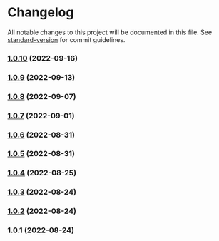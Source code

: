 # Changelog

All notable changes to this project will be documented in this file. See [standard-version](https://github.com/conventional-changelog/standard-version) for commit guidelines.

### [1.0.10](https://github.com/wallet-manager/wallet-manager-client-utils/compare/v1.0.9...v1.0.10) (2022-09-16)

### [1.0.9](https://github.com/wallet-manager/wallet-manager-client-utils/compare/v1.0.8...v1.0.9) (2022-09-13)

### [1.0.8](https://github.com/wallet-manager/wallet-manager-client-utils/compare/v1.0.7...v1.0.8) (2022-09-07)

### [1.0.7](https://github.com/wallet-manager/wallet-manager-client-utils/compare/v1.0.6...v1.0.7) (2022-09-01)

### [1.0.6](https://github.com/wallet-manager/wallet-manager-client-utils/compare/v1.0.5...v1.0.6) (2022-08-31)

### [1.0.5](https://github.com/wallet-manager/wallet-manager-client-utils/compare/v1.0.4...v1.0.5) (2022-08-31)

### [1.0.4](https://github.com/wallet-manager/wallet-manager-client-utils/compare/v1.0.3...v1.0.4) (2022-08-25)

### [1.0.3](https://github.com/wallet-manager/wallet-manager-client-utils/compare/v1.0.2...v1.0.3) (2022-08-24)

### [1.0.2](https://github.com/wallet-manager/wallet-manager-client-utils/compare/v1.0.1...v1.0.2) (2022-08-24)

### 1.0.1 (2022-08-24)
